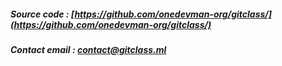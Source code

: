 ##### Source code : [https://github.com/onedevman-org/gitclass/](https://github.com/onedevman-org/gitclass/)

<!-- <br> -->

##### Contact email : [contact@gitclass.ml](mailto:contact@gitclass.ml)
